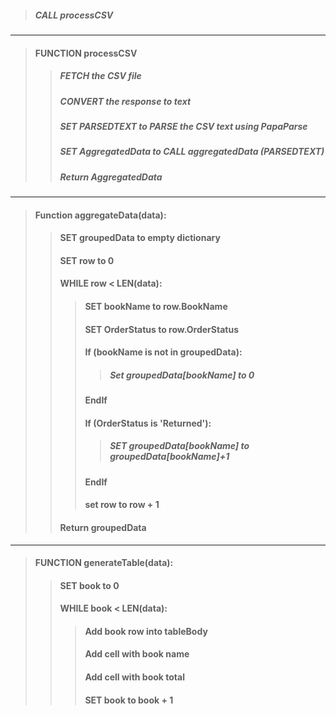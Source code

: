 >##### CALL processCSV
                              
---
>####   FUNCTION processCSV 
>>#####     FETCH the CSV file 
>>#####     CONVERT the response to text 
>>#####     SET PARSEDTEXT to PARSE the CSV text using PapaParse
>>#####     SET AggregatedData to CALL aggregatedData (PARSEDTEXT)
>>#####     Return  AggregatedData
---
>####   Function aggregateData(data):
>>####    SET groupedData to empty dictionary
>>####    SET row to 0
>>####    WHILE row < LEN(data):
>>>####        SET bookName to row.BookName
>>>####        SET OrderStatus to row.OrderStatus
>>>####        If (bookName is not in groupedData):
>>>>#####           Set groupedData[bookName] to 0
>>>####        EndIf
>>>####        If (OrderStatus is 'Returned'):
>>>>#####            SET groupedData[bookName] to groupedData[bookName]+1
>>>####        EndIf
>>>####        set row to row + 1
>>####    Return groupedData
---
>#### FUNCTION generateTable(data):
>>#### SET book to 0
>>#### WHILE book < LEN(data):
>>>####     Add book row into tableBody
>>>####     Add cell with book name
>>>####     Add cell with book total
>>>####     SET book to book + 1